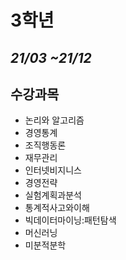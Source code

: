 # 3학년
## _21/03 ~21/12_

## 수강과목



- 논리와 알고리즘
- 경영통계
- 조직행동론
- 재무관리
- 인터넷비지니스
- 경영전략
- 실험계획과분석
- 통계적사고와이해
- 빅데이터마이닝:패턴탐색
- 머신러닝
- 미분적분학
